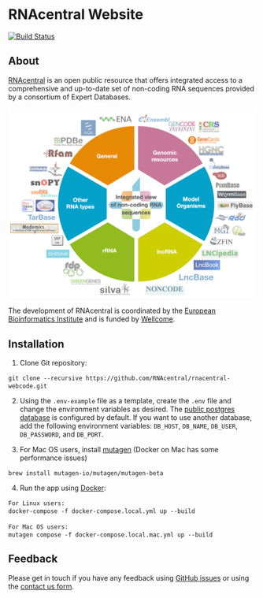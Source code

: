 # RNAcentral Website

[![Build Status](http://jenkins.rnacentral.org/buildStatus/icon?job=Update_test.rnacentral.org)](http://jenkins.rnacentral.org/job/rnacentral_testing/)

## About

[RNAcentral](https://rnacentral.org) is an open public resource that offers integrated access to a comprehensive and up-to-date set of non-coding RNA sequences provided by a consortium of Expert Databases.

![RNAcentral Expert Databases](./rnacentral/portal/static/img/expert-databases.png)

The development of RNAcentral is coordinated by the
[European Bioinformatics Institute](https://www.ebi.ac.uk) and is funded by [Wellcome](https://wellcome.org).

## Installation

1. Clone Git repository:

  ```
  git clone --recursive https://github.com/RNAcentral/rnacentral-webcode.git
  ```

2. Using the `.env-example` file as a template, create the `.env` file and change the environment variables as desired.
The [public postgres database](https://rnacentral.org/help/public-database) is configured by default.
If you want to use another database, add the following environment variables: `DB_HOST`, `DB_NAME`, `DB_USER`,
`DB_PASSWORD`, and `DB_PORT`.

3. For Mac OS users, install [mutagen](https://mutagen.io/) (Docker on Mac has some performance issues)

  ```
  brew install mutagen-io/mutagen/mutagen-beta
  ```

4. Run the app using [Docker](https://www.docker.com):

  ```
  For Linux users:
  docker-compose -f docker-compose.local.yml up --build

  For Mac OS users:
  mutagen compose -f docker-compose.local.mac.yml up --build
  ```

## Feedback

Please get in touch if you have any feedback using [GitHub issues](https://github.com/RNAcentral/rnacentral-webcode/issues)
or using the [contact us form](https://rnacentral.org/contact).
